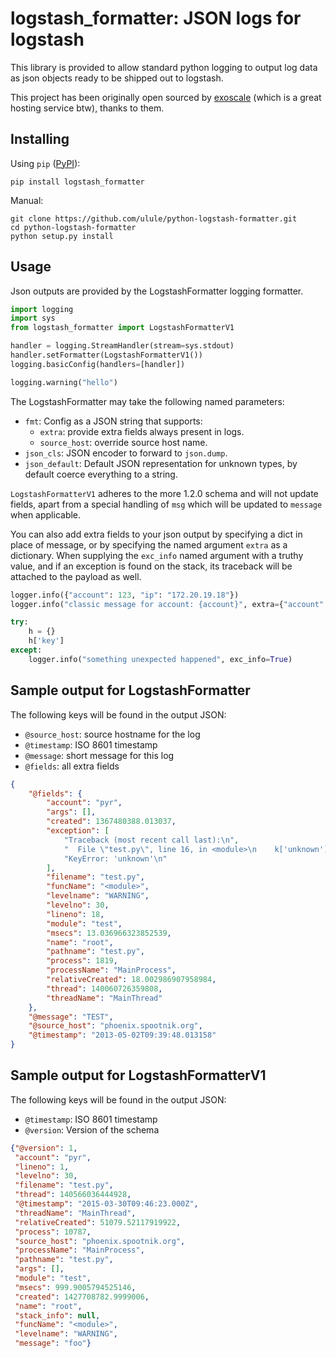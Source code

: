 # logstash_formatter: JSON logs for logstash
This library is provided to allow standard python logging to output log data
as json objects ready to be shipped out to logstash.

This project has been originally open sourced by [exoscale](https://www.exoscale.ch/) (which is a great hosting service btw),
thanks to them.

## Installing
Using `pip` ([PyPI](https://pypi.python.org/pypi/logstash_formatter)):
~~~
pip install logstash_formatter
~~~

Manual:
~~~
git clone https://github.com/ulule/python-logstash-formatter.git
cd python-logstash-formatter
python setup.py install
~~~

## Usage
Json outputs are provided by the LogstashFormatter logging formatter.
~~~python
import logging
import sys
from logstash_formatter import LogstashFormatterV1

handler = logging.StreamHandler(stream=sys.stdout)
handler.setFormatter(LogstashFormatterV1())
logging.basicConfig(handlers=[handler])

logging.warning("hello")
~~~

The LogstashFormatter may take the following named parameters:
* `fmt`: Config as a JSON string that supports:
  * `extra`: provide extra fields always present in logs.
  * `source_host`: override source host name.
* `json_cls`: JSON encoder to forward to `json.dump`.
* `json_default`: Default JSON representation for unknown types,
  by default coerce everything to a string.

`LogstashFormatterV1` adheres to the more 1.2.0 schema and will not update
fields, apart from a special handling of `msg` which will be updated to
`message` when applicable.

You can also add extra fields to your json output by specifying a dict in place of message, or by specifying
the named argument `extra` as a dictionary. When supplying the `exc_info` named argument with a truthy value,
and if an exception is found on the stack, its traceback will be attached to the payload as well.

~~~python
logger.info({"account": 123, "ip": "172.20.19.18"})
logger.info("classic message for account: {account}", extra={"account": account})

try:
    h = {}
    h['key']
except:
    logger.info("something unexpected happened", exc_info=True)
~~~

## Sample output for LogstashFormatter
The following keys will be found in the output JSON:
* `@source_host`: source hostname for the log
* `@timestamp`: ISO 8601 timestamp
* `@message`: short message for this log
* `@fields`: all extra fields

~~~json
{
    "@fields": {
        "account": "pyr",
        "args": [],
        "created": 1367480388.013037,
        "exception": [
            "Traceback (most recent call last):\n",
            "  File \"test.py\", line 16, in <module>\n    k['unknown']\n",
            "KeyError: 'unknown'\n"
        ],
        "filename": "test.py",
        "funcName": "<module>",
        "levelname": "WARNING",
        "levelno": 30,
        "lineno": 18,
        "module": "test",
        "msecs": 13.036966323852539,
        "name": "root",
        "pathname": "test.py",
        "process": 1819,
        "processName": "MainProcess",
        "relativeCreated": 18.002986907958984,
        "thread": 140060726359808,
        "threadName": "MainThread"
    },
    "@message": "TEST",
    "@source_host": "phoenix.spootnik.org",
    "@timestamp": "2013-05-02T09:39:48.013158"
}
~~~

## Sample output for LogstashFormatterV1
The following keys will be found in the output JSON:
* `@timestamp`: ISO 8601 timestamp
* `@version`: Version of the schema

~~~json
{"@version": 1,
 "account": "pyr",
 "lineno": 1,
 "levelno": 30,
 "filename": "test.py",
 "thread": 140566036444928,
 "@timestamp": "2015-03-30T09:46:23.000Z",
 "threadName": "MainThread",
 "relativeCreated": 51079.52117919922,
 "process": 10787,
 "source_host": "phoenix.spootnik.org",
 "processName": "MainProcess",
 "pathname": "test.py",
 "args": [],
 "module": "test",
 "msecs": 999.9005794525146,
 "created": 1427708782.9999006,
 "name": "root",
 "stack_info": null,
 "funcName": "<module>",
 "levelname": "WARNING",
 "message": "foo"}
~~~
